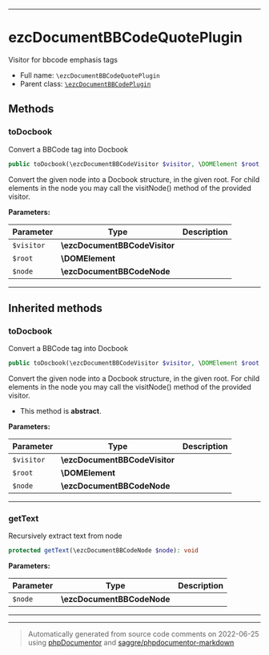 ***

# ezcDocumentBBCodeQuotePlugin

Visitor for bbcode emphasis tags



* Full name: `\ezcDocumentBBCodeQuotePlugin`
* Parent class: [`\ezcDocumentBBCodePlugin`](./ezcDocumentBBCodePlugin.md)




## Methods


### toDocbook

Convert a BBCode tag into Docbook

```php
public toDocbook(\ezcDocumentBBCodeVisitor $visitor, \DOMElement $root, \ezcDocumentBBCodeNode $node): void
```

Convert the given node into a Docbook structure, in the given root. For
child elements in the node you may call the visitNode() method of the
provided visitor.






**Parameters:**

| Parameter | Type | Description |
|-----------|------|-------------|
| `$visitor` | **\ezcDocumentBBCodeVisitor** |  |
| `$root` | **\DOMElement** |  |
| `$node` | **\ezcDocumentBBCodeNode** |  |




***


## Inherited methods


### toDocbook

Convert a BBCode tag into Docbook

```php
public toDocbook(\ezcDocumentBBCodeVisitor $visitor, \DOMElement $root, \ezcDocumentBBCodeNode $node): void
```

Convert the given node into a Docbook structure, in the given root. For
child elements in the node you may call the visitNode() method of the
provided visitor.


* This method is **abstract**.



**Parameters:**

| Parameter | Type | Description |
|-----------|------|-------------|
| `$visitor` | **\ezcDocumentBBCodeVisitor** |  |
| `$root` | **\DOMElement** |  |
| `$node` | **\ezcDocumentBBCodeNode** |  |




***

### getText

Recursively extract text from node

```php
protected getText(\ezcDocumentBBCodeNode $node): void
```








**Parameters:**

| Parameter | Type | Description |
|-----------|------|-------------|
| `$node` | **\ezcDocumentBBCodeNode** |  |




***


***
> Automatically generated from source code comments on 2022-06-25 using [phpDocumentor](http://www.phpdoc.org/) and [saggre/phpdocumentor-markdown](https://github.com/Saggre/phpDocumentor-markdown)
